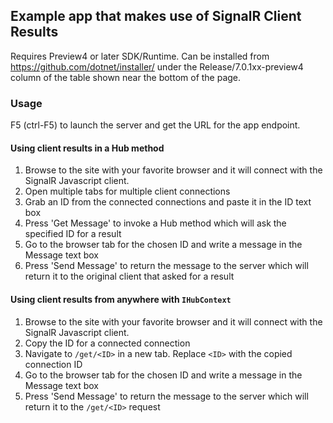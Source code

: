 ## Example app that makes use of SignalR Client Results

Requires Preview4 or later SDK/Runtime.
Can be installed from https://github.com/dotnet/installer/ under the Release/7.0.1xx-preview4 column of the table shown near the bottom of the page.

### Usage

F5 (ctrl-F5) to launch the server and get the URL for the app endpoint.

#### Using client results in a Hub method

1. Browse to the site with your favorite browser and it will connect with the SignalR Javascript client.
2. Open multiple tabs for multiple client connections
3. Grab an ID from the connected connections and paste it in the ID text box
4. Press 'Get Message' to invoke a Hub method which will ask the specified ID for a result
5. Go to the browser tab for the chosen ID and write a message in the Message text box
6. Press 'Send Message' to return the message to the server which will return it to the original client that asked for a result

#### Using client results from anywhere with `IHubContext`

1. Browse to the site with your favorite browser and it will connect with the SignalR Javascript client.
2. Copy the ID for a connected connection
3. Navigate to `/get/<ID>` in a new tab. Replace `<ID>` with the copied connection ID
5. Go to the browser tab for the chosen ID and write a message in the Message text box
6. Press 'Send Message' to return the message to the server which will return it to the `/get/<ID>` request

